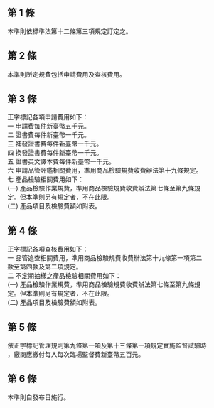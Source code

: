 第 1 條
-------
本準則依標準法第十二條第三項規定訂定之。

第 2 條
-------
本準則所定規費包括申請費用及查核費用。

第 3 條
-------
正字標記各項申請費用如下：  
一  申請費每件新臺幣五千元。  
二  證書費每件新臺幣一千元。  
三  補發證書費每件新臺幣一千元。  
四  換發證書費每件新臺幣一千元。  
五  證書英文譯本費每件新臺幣一千元。  
六  申請品管評鑑相關費用，準用商品檢驗規費收費辦法第十九條規定。  
七  產品檢驗相關費用如下：  
 (一) 產品檢驗作業規費，準用商品檢驗規費收費辦法第七條至第九條規  
      定。但本準則另有規定者，不在此限。  
 (二) 產品項目及檢驗費額如附表。

第 4 條
-------
正字標記各項查核費用如下：  
一  品管追查相關費用，準用商品檢驗規費收費辦法第十九條第一項第二  
    款至第四款及第二項規定。  
二  不定期抽樣之產品檢驗相關費用如下：  
 (一) 產品檢驗作業規費，準用商品檢驗規費收費辦法第七條至第九條規  
      定。但本準則另有規定者，不在此限。  
 (二) 產品項目及檢驗費額如附表。

第 5 條
-------
依正字標記管理規則第九條第一項及第十三條第一項規定實施監督試驗時  
，廠商應繳付每人每次臨場監督費新臺幣五百元。

第 6 條
-------
本準則自發布日施行。


